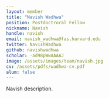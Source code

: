```yaml
---
layout: member
title: "Navish Wadhwa"
position: Postdoctroral Fellow
nickname: Navish
handle: navish
email: navish_wadhwa@fas.harvard.edu
twitter: NavishWadhwa
github: navishwadhwa
scholar: -ad98pWwAAAAJ
image: /assets/images/team/navish.jpg
cv: /assets/pdfs/wadhwa-cv.pdf
alum: false
---
```

Navish description.